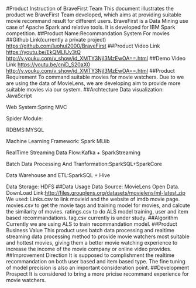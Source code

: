 #Product Instruction of BraveFirst Team
This document illustrates the product we BraveFirst Team developed, which aims at providing suitable movie recommand result for different users.
BraveFirst is a Data Mining use case of  Apache Spark and relative tools. 
It is developed for IBM Spark competition.
##Product Name:Recommandation System For movies
##Github Link(currently a private project)
https://github.com/luohui2000/BraveFirst
##Product Video Link
https://youtu.be/EkQMLIUv3tQ
http://v.youku.com/v_show/id_XMTY3NjI3MzEwOA==.html
##Demo Video Link
https://youtu.be/cniD_S20aX0
http://v.youku.com/v_show/id_XMTY3NjI3MzEwOA==.html
##Product Requirement
To command suitable movies for movie watchers. Due to we are using the data of MovieLens, we are developing aim to provide more suitable movies via our system.
##Archtecture
Data visualization: JavaScript

Web System:Spring MVC

Spider Module:

RDBMS:MYSQL

Machine Learning Framework: Spark MLlib

RealTime Streaming Data Flow:Kafka + SparkStreaming

Batch Data Processing And Tranformation:SparkSQL+SparkCore

Data Warehouse and ETL:SparkSQL + Hive

Data Storage: HDFS
##Data Usage
Data Source: MovieLens Open Data.
DownLoad Link:http://files.grouplens.org/datasets/movielens/ml-latest.zip
We used:
Links.csv to link movieid and the website of imdb movie page.
movies.csv to get the movie tags and training model for movies, and calcute the similarity of movies.
ratings.csv to do ALS model training, user and item based recommandations.
tag.csv currently is under study.
##Algorithm
Currently we are using ALS to train recommandation model.
##Product Business Value
This product uses batch data processing and realtime streaming data processing method to provide movie watchers most suitable and hottest movies, giving them a better movie watching experience to increase the income of the movie company or online video provides.
##Improvement Direction
It is supposed to complishment the realtime recommandation on both user based and item based type. The fine tuning of model precision is also an important consideration point.
##Development Prospect
It is considered to bring a more pricise recommand experience for movie watchers.